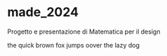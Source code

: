 # made_2024
Progetto e presentazione di Matematica per il design

the quick brown fox jumps oover the lazy dog

